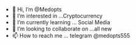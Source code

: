 - 👋 Hi, I’m @Medopts
- 👀 I’m interested in ...Cryptocurrency
- 🌱 I’m currently learning ... Social Media
- 💞️ I’m looking to collaborate on ...all new
- 📫 How to reach me ... telegram
@medopts555
<!---
Medopts/Medopts is a ✨ special ✨ repository because its `README.md` (this file) appears on your GitHub profile.
You can click the Preview link to take a look at your changes.
--->
